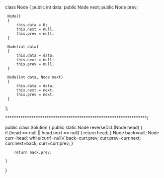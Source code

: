class Node {
     public int data;
     public Node next;
     public Node prev;

     Node()
     {
         this.data = 0;
         this.next = null;
         this.prev = null;
     }

     Node(int data)
     {
         this.data = data;
         this.next = null;
         this.prev = null;
     }

     Node(int data, Node next)
     {
         this.data = data;
         this.next = next;
         this.prev = next;
     }
 };

 *****************************************************************/

public class Solution
{
    public static Node reverseDLL(Node head)
    {   
         if (head == null || head.next == null) {
            return head;
        }
        Node back=null;
        Node curr=head;
        while(curr!=null){
            back=curr.prev;
            curr.prev=curr.next;
            curr.next=back;
            curr=curr.prev;
        }

        return back.prev;
        
    }
}